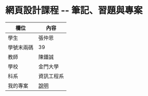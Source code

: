 # 網頁設計課程 -- 筆記、習題與專案

欄位 | 內容
-----|--------
學生 |  張仲恩
學號末兩碼 | 39
教師 | 陳鍾誠
學校 | 金門大學
科系 | 資訊工程系
我的專案 |  [說明](myproject.md)
